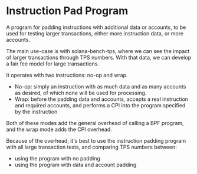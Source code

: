 # Instruction Pad Program

A program for padding instructions with additional data or accounts, to be used
for testing larger transactions, either more instruction data, or more accounts.

The main use-case is with solana-bench-tps, where we can see the impact of larger
transactions through TPS numbers. With that data, we can develop a fair fee model
for large transactions.

It operates with two instructions: no-op and wrap.

* No-op: simply an instruction with as much data and as many accounts as desired,
of which none will be used for processing.
* Wrap: before the padding data and accounts, accepts a real instruction and
required accounts, and performs a CPI into the program specified by the instruction

Both of these modes add the general overhead of calling a BPF program, and
the wrap mode adds the CPI overhead.

Because of the overhead, it's best to use the instruction padding program with
all large transaction tests, and comparing TPS numbers between:

* using the program with no padding
* using the program with data and account padding

